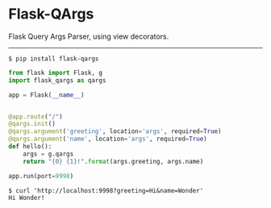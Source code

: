 Flask-QArgs
===========

Flask Query Args Parser, using view decorators.

---

```shell
$ pip install flask-qargs
```

```python
from flask import Flask, g
import flask_qargs as qargs

app = Flask(__name__)


@app.route("/")
@qargs.init()
@qargs.argument('greeting', location='args', required=True)
@qargs.argument('name', location='args', required=True)
def hello():
    args = g.qargs
    return "{0} {1}!".format(args.greeting, args.name)

app.run(port=9998)
```

```shell
$ curl 'http://localhost:9998?greeting=Hi&name=Wonder'
Hi Wonder!
```
